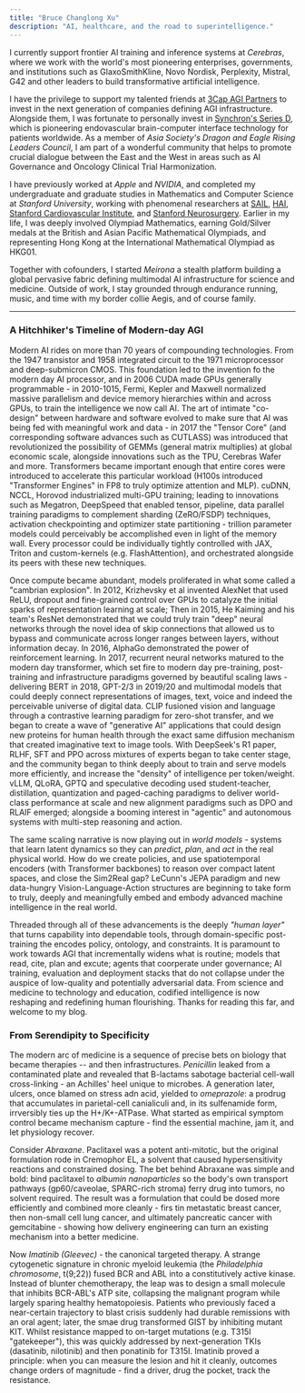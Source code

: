 ```yaml
---
title: "Bruce Changlong Xu"
description: "AI, healthcare, and the road to superintelligence."
---
```


I currently support frontier AI training and inference systems at _Cerebras_, where we work with the world's most pioneering enterprises, governments, and institutions such as GlaxoSmithKline, Novo Nordisk, Perplexity, Mistral, G42 and other leaders to build transformative artificial intelligence.  

I have the privilege to support my talented friends at [3Cap AGI Partners](https://3cagi.vc/) to invest in the next generation of companies defining AGI infrastructure. Alongside them, I was fortunate to personally invest in [Synchron's Series D](https://synchron.com/), which is pioneering endovascular brain-computer interface technology for patients worldwide. As a member of _Asia Society's Dragon and Eagle Rising Leaders Council_, I am part of a wonderful community that helps to promote crucial dialogue between the East and the West in areas such as AI Governance and Oncology Clinical Trial Harmonization. 

I have previously worked at _Apple_ and _NVIDIA_, and completed my undergraduate and graduate studies in Mathematics and Computer Science at _Stanford University_, working with phenomenal researchers at [SAIL](https://ai.stanford.edu/), [HAI](https://hai.stanford.edu/), [Stanford Cardiovascular Institute](https://www.ahajournals.org/doi/10.1161/CIRCRESAHA.124.325652), and [Stanford Neurosurgery](https://ieeexplore.ieee.org/document/11058715). Earlier in my life, I was deeply involved Olympiad Mathematics, earning Gold/Silver medals at the British and Asian Pacific Mathematical Olympiads, and representing Hong Kong at the International Mathematical Olympiad as HKG01.

Together with cofounders, I started _Meirona_ a stealth platform building a global pervasive fabric defining multimodal AI infrastructure for science and medicine. Outside of work, I stay grounded through endurance running, music, and time with my border collie Aegis, and of course family. 

---

### A Hitchhiker's Timeline of Modern-day AGI

Modern AI rides on more than 70 years of compounding technologies. From the 1947 transistor and 1958 integrated circuit to the 1971 microprocessor and deep-submicron CMOS. This foundation led to the invention fo the modern day AI processor, and in 2006 CUDA made GPUs generally programmable - in 2010-1015, Fermi, Kepler and Maxwell normalized massive parallelism and device memory hierarchies within and across GPUs, to train the intelligence we now call AI. The art of intimate "co-design" between hardware and software evolved to make sure that AI was being fed with meaningful work and data - in 2017 the "Tensor Core" (and corresponding software advances such as CUTLASS) was introduced that revolutionized the possibility of GEMMs (general matrix multiplies) at global economic scale, alongside innovations such as the TPU, Cerebras Wafer and more. Transformers became important enough that entire cores were introduced to accelerate this particular workload (H100s introduced "Transformer Engines" in FP8 to truly optimize attention and MLP). cuDNN, NCCL, Horovod industrialized multi-GPU training; leading to innovations such as Megatron, DeepSpeed that enabled tensor, pipeline, data parallel training paradigms to complement sharding (ZeRO/FSDP) techniques, activation checkpointing and optimizer state partitioning - trillion parameter models could perceivably be accomplished even in light of the memory wall. Every processor could be individually tightly controlled with JAX, Triton and custom-kernels (e.g. FlashAttention), and orchestrated alongside its peers with these new techniques. 

Once compute became abundant, models proliferated in what some called a "cambrian explosion". In 2012, Krizhevsky et al invented AlexNet that used ReLU, dropout and fine-grained control over GPUs to catalyze the initial sparks of representation learning at scale; Then in 2015, He Kaiming and his team's ResNet demonstrated that we could truly train "deep" neural networks through the novel idea of skip connections that allowed us to bypass and communicate across longer ranges between layers, without information decay. In 2016, AlphaGo demonstrated the power of reinforcement learning. In 2017, recurrent neural networks matured to the modern day transformer, which set fire to modern day pre-training, post-training and infrastructure paradigms governed by beautiful scaling laws - delivering BERT in 2018, GPT-2/3 in 2019/20 and multimodal models that could deeply connect representations of images, text, voice and indeed the perceivable universe of digital data. CLIP fusioned vision and language through a contrastive learning paradigm for zero-shot transfer, and we began to create a wave of "generative AI" applications that could design new proteins for human health through the exact same diffusion mechanism that created imaginative text to image tools. With DeepSeek's R1 paper, RLHF, SFT and PPO across mixtures of experts began to take center stage, and the community began to think deeply about to train and serve models more efficiently, and increase the "density" of intelligence per token/weight. vLLM, QLoRA, GPTQ and speculative decoding used student-teacher, distillation, quantization and paged-caching paradigms to deliver world-class performance at scale and new alignment paradigms such as DPO and RLAIF emerged; alongside a booming interest in "agentic" and autonomous systems with multi-step reasoning and action. 

The same scaling narrative is now playing out in _world models_ - systems that learn latent dynamics so they can _predict_, _plan_, and _act_ in the real physical world. How do we create policies, and use spatiotemporal encoders (with Transformer backbones) to reason over compact latent spaces, and close the Sim2Real gap? LeCunn's JEPA paradigm and new data-hungry Vision-Language-Action structures are beginning to take form to truly, deeply and meaningfully embed and embody advanced machine intelligence in the real world. 

Threaded through all of these advancements is the deeply _"human layer"_ that turns capability into dependable tools, through domain-specific post-training the encodes policy, ontology, and constraints. It is paramount to work towards AGI that incrementally widens what is routine; models that read, cite, plan and excute; agents that coorperate under governance; AI training, evaluation and deployment stacks that do not collapse under the auspice of low-quality and potentially adversarial data. From science and medicine to technology and education, codified intelligence is now reshaping and redefining human flourishing. Thanks for reading this far, and welcome to my blog. 

### From Serendipity to Specificity

The modern arc of medicine is a sequence of precise bets on biology that became therapies -- and then infrastructures. _Penicillin_ leaked from a contaminated plate and revealed that B-lactams sabotage bacterial cell-wall cross-linking - an Achilles' heel unique to microbes. A generation later, ulcers, once blamed on stress adn acid, yielded to _omeprazole_: a prodrug that accumulates in parietal-cell canialiculi and, in its sulfenamide form, irrversibly ties up the H+/K+-ATPase. What started as empirical symptom control became mechanism capture - find the essential machine, jam it, and let physiology recover. 

Consider _Abraxane_. Paclitaxel was a potent anti-mitotic, but the original formulation rode in Cremophor EL, a solvent that caused hypersensitivity reactions and constrained dosing. The bet behind Abraxane was simple and bold: bind paclitaxel to _albumin nanoparticles_ so the body's own transport pathways (gp60/caveolae, SPARC-rich stroma) ferry drug into tumors, no solvent required. The result was a formulation that could be dosed more efficiently and combined more cleanly - firs tin metastatic breast cancer, then non-small cell lung cancer, and ultimately pancreatic cancer with gemcitabine - showing how delivery engineering can turn an existing mechanism into a better medicine. 

Now _Imatinib (Gleevec)_ - the canonical targeted therapy. A strange cytogenetic signature in chronic myeloid leukemia (the _Philadelphia chromosome_, t(9;22)) fused BCR and ABL into a constitutively active kinase. Instead of blunter chemotherapy, the leap was to design a small molecule that inhibits BCR-ABL's ATP site, collapsing the malignant program while largely sparing healthy hematopoiesis. Patients who previously faced a near-certain trajectory to blast crisis suddenly had durable remissions with an oral agent; later, the smae drug transformed GIST by inhibiting mutant KIT. Whilst resistance mapped to on-target mutations (e.g. T315I "gatekeeper"), this was quickly addressed by next-generation TKIs (dasatinib, nilotinib) and then ponatinib for T315I. Imatinib proved a principle: when you can measure the lesion and hit it cleanly, outcomes change orders of magnitude - find a driver, drug the pocket, track the resistance. 

